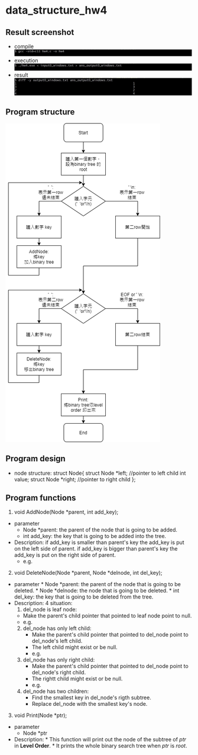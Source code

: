 # data_structure_hw4
## Result screenshot
* compile
![image](https://github.com/ShawnLu31/data_structure_hw4/blob/main/compile.JPG)
* execution
![image](https://github.com/ShawnLu31/data_structure_hw4/blob/main/execution.JPG)
* result
![image](https://github.com/ShawnLu31/data_structure_hw4/blob/main/diff.JPG)
## Program structure
![image](https://github.com/ShawnLu31/data_structure_hw4/blob/main/structure.png)
## Program design
  * node structure:
  	struct Node{
    		struct Node *left; //pointer to left child
		int value;
		struct Node *right; //pointer to right child
	};
    
## Program functions
1. void AddNode(Node *parent, int add_key);
  * parameter
    * Node *parent: the parent of the node that is going to be added.
    * int add_key: the key that is going to be added into the tree.
  * Description:
    if add_key is smaller than parent's key
      the add_key is put on the left side of parent.
    if add_key is bigger than parent's key
      the add_key is put on the right side of parent.
     * e.g.
2. void DeleteNode(Node *parent, Node *delnode, int del_key);
  * parameter
    	* Node *parent: the parent of the node that is going to be deleted.
    	* Node *delnode: the node that is going to be deleted.
    	* int del_key: the key that is going to be deleted from the tree.
  * Description:
    4 situation:
    1. del_node is leaf node:
	* Make the parent's child pointer that pointed to leaf node point to null.
	* e.g.
    2. del_node has only left child:
      	* Make the parent's child pointer that pointed to del_node point to del_node's left child.
      	* The left child might exist or be null.
      	* e.g.
    3. del_node has only right child:
      	* Make the parent's child pointer that pointed to del_node point to del_node's right child.
      	* The rightt child might exist or be null.
      	* e.g.
    4. del_node has two children:
      	* Find the smallest key in del_node's rigth subtree.
      	* Replace del_node with the smallest key's node.
    
3. void Print(Node *ptr);
  * parameter
  	* Node *ptr
  * Description:
    	* This function will print out the node of the subtree of *ptr* in **Level Order**.
    	* It prints the whole binary search tree when *ptr* is *root*.
    
    

